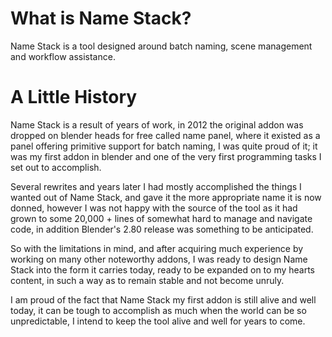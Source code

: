# What is Name Stack?

Name Stack is a tool designed around batch naming, scene management and workflow assistance.

# A Little History

Name Stack is a result of years of work, in 2012 the original addon was dropped on blender heads for free called name panel, where it existed as a panel offering primitive support for batch naming, I was quite proud of it; it was my first addon in blender and one of the very first programming tasks I set out to accomplish.

Several rewrites and years later I had mostly accomplished the things I wanted out of Name Stack, and gave it the more appropriate name it is now donned, however I was not happy with the source of the tool as it had grown to some 20,000 + lines of somewhat hard to manage and navigate code, in addition Blender's 2.80 release was something to be anticipated.

So with the limitations in mind, and after acquiring much experience by working on many other noteworthy addons, I was ready to design Name Stack into the form it carries today, ready to be expanded on to my hearts content, in such a way as to remain stable and not become unruly.

I am proud of the fact that Name Stack my first addon is still alive and well today, it can be tough to accomplish as much when the world can be so unpredictable, I intend to keep the tool alive and well for years to come.
